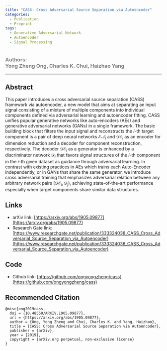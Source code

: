 ```yaml
---
title: "CASS: Cross Adversarial Source Separation via Autoencoder"
categories:
  - Publication
  - Preprint
tags:
  - Generative Adversarial Network
  - Autoencoder
  - Signal Processing
---
```


### <span style="color: grey;">Authors: <br>Yong Zheng Ong, Charles K. Chui, Haizhao Yang</span>

***********************************************************************

## Abstract

This paper introduces a cross adversarial source separation (CASS) framework via autoencoder, a new model that aims at separating an input signal consisting of a mixture of multiple components into individual components defined via adversarial learning and autoencoder fitting. CASS unifies popular generative networks like auto-encoders (AEs) and generative adversarial networks (GANs) in a single framework. The basic building block that filters the input signal and reconstructs the $i$-th target component is a pair of deep neural networks $\mathcal{EN}_i$ and $\mathcal{DE}_i$ as an encoder for dimension reduction and a decoder for component reconstruction, respectively. The decoder $\mathcal{DE}_i$ as a generator is enhanced by a discriminator network $\mathcal{D}_i$ that favors signal structures of the $i$-th component in the $i$-th given dataset as guidance through adversarial learning. In contrast with existing practices in AEs which trains each Auto-Encoder independently, or in GANs that share the same generator, we introduce cross adversarial training that emphasizes adversarial relation between any arbitrary network pairs $(\mathcal{DE}_i,\mathcal{D}_j)$, achieving state-of-the-art performance especially when target components share similar data structures.

## Links

- arXiv link: [https://arxiv.org/abs/1905.09877](https://arxiv.org/abs/1905.09877)
- Research Gate link:  [https://www.researchgate.net/publication/333324038_CASS_Cross_Adversarial_Source_Separation_via_Autoencoder](https://www.researchgate.net/publication/333324038_CASS_Cross_Adversarial_Source_Separation_via_Autoencoder)

## Code

- Github link: [https://github.com/ongyongzheng/cass](https://github.com/ongyongzheng/cass)

## Recommended Citation

```
@misc{ong2019cass,
  doi = {10.48550/ARXIV.1905.09877},
  url = {https://arxiv.org/abs/1905.09877},
  author = {Ong, Yong Zheng and Chui, Charles K. and Yang, Haizhao},
  title = {CASS: Cross Adversarial Source Separation via Autoencoder},
  publisher = {arXiv},
  year = {2019},
  copyright = {arXiv.org perpetual, non-exclusive license}
}
```
